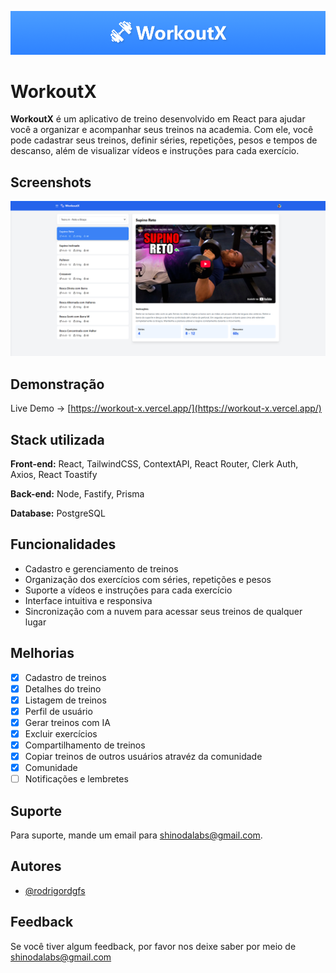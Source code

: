 ![Logo](./public/banner.png)

# WorkoutX

**WorkoutX** é um aplicativo de treino desenvolvido em React para ajudar você a organizar e acompanhar seus treinos na academia. Com ele, você pode cadastrar seus treinos, definir séries, repetições, pesos e tempos de descanso, além de visualizar vídeos e instruções para cada exercício.

## Screenshots

![App Screenshot](./public/workout-screen.png)

## Demonstração

Live Demo -> [https://workout-x.vercel.app/](https://workout-x.vercel.app/)

## Stack utilizada

**Front-end:** React, TailwindCSS, ContextAPI, React Router, Clerk Auth, Axios, React Toastify

**Back-end:** Node, Fastify, Prisma

**Database:** PostgreSQL

## Funcionalidades

- Cadastro e gerenciamento de treinos
- Organização dos exercícios com séries, repetições e pesos
- Suporte a vídeos e instruções para cada exercício
- Interface intuitiva e responsiva
- Sincronização com a nuvem para acessar seus treinos de qualquer lugar

## Melhorias

- [x] Cadastro de treinos
- [x] Detalhes do treino
- [x] Listagem de treinos
- [x] Perfil de usuário
- [x] Gerar treinos com IA
- [x] Excluir exercícios
- [x] Compartilhamento de treinos
- [x] Copiar treinos de outros usuários atravéz da comunidade
- [x] Comunidade
- [ ] Notificações e lembretes

## Suporte

Para suporte, mande um email para shinodalabs@gmail.com.

## Autores

- [@rodrigordgfs](https://www.github.com/rodrigordgfs)

## Feedback

Se você tiver algum feedback, por favor nos deixe saber por meio de shinodalabs@gmail.com
